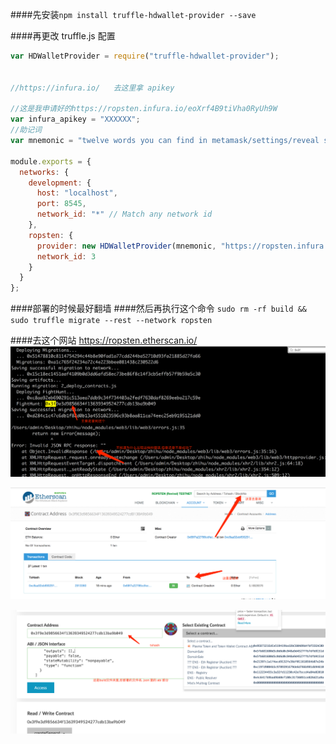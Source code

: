 ####先安装`npm install truffle-hdwallet-provider --save`

####再更改 truffle.js 配置
```js
var HDWalletProvider = require("truffle-hdwallet-provider");


//https://infura.io/   去这里拿 apikey

//这是我申请好的https://ropsten.infura.io/eoXrf4B9tiVha0RyUh9W 
var infura_apikey = "XXXXXX";
//助记词
var mnemonic = "twelve words you can find in metamask/settings/reveal seed words blabla";

module.exports = {
  networks: {
    development: {
      host: "localhost",
      port: 8545,
      network_id: "*" // Match any network id
    },
    ropsten: {
      provider: new HDWalletProvider(mnemonic, "https://ropsten.infura.io/"+infura_apikey),
      network_id: 3
    }
  }
};
```
####部署的时候最好翻墙
####然后再执行这个命令
`sudo rm -rf build && sudo truffle migrate --rest --network ropsten`

####去这个网站  https://ropsten.etherscan.io/
![](/assets/QQ20180326-180007@2x.png)


![](/assets/QQ20180326-180105@2x.png)

![](/assets/QQ20180326-180301@2x.png)
